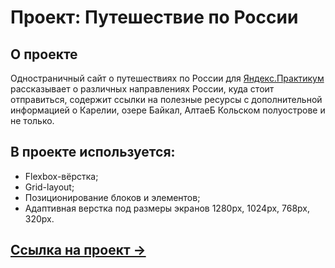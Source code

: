# Проект: Путешествие по России

## О проекте
Одностраничный сайт о путешествиях по России для [Яндекс.Практикум](https://practicum.yandex.ru/) рассказывает о различных направлениях России, куда стоит отправиться, содержит ссылки на полезные ресурсы с дополнительной информацией о Карелии, озере Байкал, АлтаеБ Кольском полуострове и не только.

## В проекте используется:
* Flexbox-вёрстка;
* Grid-layout;
* Позиционирование блоков и элементов;
* Адаптивная верстка под размеры экранов 1280px, 1024px, 768px, 320px.

## [Ссылка на проект &rarr;]()
